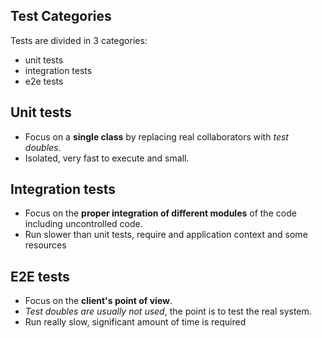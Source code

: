 ## Test Categories

Tests are divided in 3 categories:
- unit tests
- integration tests
- e2e tests


## Unit tests

- Focus on a <span class="text-highlight">**single class**</span> by replacing real collaborators with <span class="text-highlight-red">*test doubles*</span>.
- <span class="text-highlight">Isolated</span>, very fast to execute and small.


## Integration tests

- Focus on the <span class="text-highlight">**proper integration of different modules**</span> of the code including uncontrolled code.
- Run slower than unit tests, require and application context and some resources


## E2E tests

- Focus on the <span class="text-highlight">**client's point of view**</span>.
- <span class="text-highlight-red">*Test doubles are usually not used*</span>, the point is to test the real system.
- Run really slow, significant amount of time is required